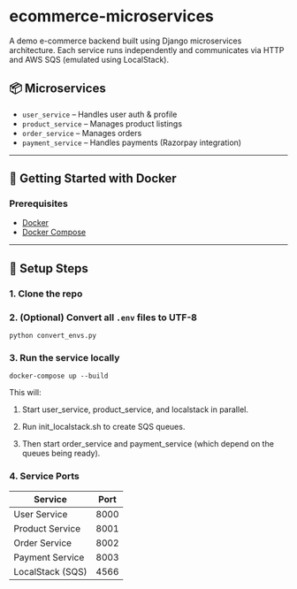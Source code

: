# ecommerce-microservices

A demo e-commerce backend built using Django microservices architecture. Each service runs independently and communicates via HTTP and AWS SQS (emulated using LocalStack).

## 📦 Microservices

- `user_service` – Handles user auth & profile
- `product_service` – Manages product listings
- `order_service` – Manages orders
- `payment_service` – Handles payments (Razorpay integration)

---

## 🚀 Getting Started with Docker

### Prerequisites

- [Docker](https://www.docker.com/)
- [Docker Compose](https://docs.docker.com/compose/)

---

## 🧱 Setup Steps

### 1. Clone the repo

### 2. (Optional) Convert all `.env` files to UTF-8
```
python convert_envs.py
```

### 3. Run the service locally
```
docker-compose up --build
```
This will:
1. Start user_service, product_service, and localstack in parallel.

2. Run init_localstack.sh to create SQS queues.

3. Then start order_service and payment_service (which depend on the queues being ready).

### 4. Service Ports
| Service          | Port |
|------------------|------|
| User Service     | 8000 |
| Product Service  | 8001 |
| Order Service    | 8002 |
| Payment Service  | 8003 |
| LocalStack (SQS) | 4566 |
